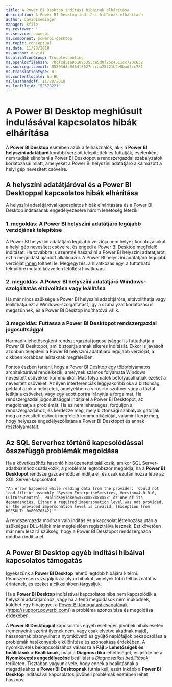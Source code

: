 ```yaml
---
title: A Power BI Desktop indítási hibáinak elhárítása
description: A Power BI Desktop indítási hibáinak elhárítása
author: davidiseminger
manager: kfile
ms.reviewer: ''
ms.service: powerbi
ms.component: powerbi-desktop
ms.topic: conceptual
ms.date: 11/28/2018
ms.author: davidi
LocalizationGroup: Troubleshooting
ms.openlocfilehash: 78cfcd51a951095353ce5d0f25c4511cc720c632
ms.sourcegitcommit: 05303d3e0454f5627eccaa25721b2e0bad2cc781
ms.translationtype: HT
ms.contentlocale: hu-HU
ms.lasthandoff: 11/28/2018
ms.locfileid: "52578221"
---
```

# <a name="resolve-issues-when-power-bi-desktop-will-not-launch"></a>A Power BI Desktop meghiúsult indulásával kapcsolatos hibák elhárítása
A **Power BI Desktop** esetében azok a felhasználók, akik a **Power BI helyszíni adatátjáró** korábbi verzióit telepítették és futtatják, esetenként nem tudják elindítani a Power BI Desktopot a rendszergazdai szabályzatok korlátozásai miatt, amelyeket a Power BI helyszíni adatátjáró alkalmazott a helyi gép nevesített csöveire. 

## <a name="resolve-issues-with-the-on-premises-data-gateway-and-power-bi-desktop"></a>A helyszíni adatátjáróval és a Power BI Desktoppal kapcsolatos hibák elhárítása
A helyszíni adatátjáróval kapcsolatos hibák elhárítására és a Power BI Desktop indításának engedélyezésére három lehetőség létezik:

### <a name="resolution-1-install-the-latest-version-of-power-bi-on-premises-data-gateway"></a>1. megoldás: A Power BI helyszíni adatátjáró legújabb verziójának telepítése
A Power BI helyszíni adatátjáró legújabb verziója nem helyez korlátozásokat a helyi gép nevesített csöveire, és engedi a Power BI Desktop megfelelő indítását. Ha továbbra is szeretné használni a Power BI helyszíni adatátjárót, ezt a megoldást ajánlott alkalmazni. A Power BI helyszíni adatátjáró legújabb verzióját [innen](https://go.microsoft.com/fwlink/?LinkId=698863) töltheti le. Megjegyzés: a hivatkozás egy, a futtatható telepítőre mutató közvetlen letöltési hivatkozás.

### <a name="resolution-2-uninstall-or-stop-the-power-bi-on-premises-data-gateway-windows-service"></a>2. megoldás: A Power BI helyszíni adatátjáró Windows-szolgáltatás eltávolítása vagy leállítása
Ha már nincs szüksége a Power BI helyszíni adatátjáróra, eltávolíthatja vagy leállíthatja ezt a Windows-szolgáltatást, így a szabályzat korlátozási is megszűnnek, és a Power BI Desktop indíthatóvá válik.

### <a name="resolution-3-run-power-bi-desktop-with-administrator-privilege"></a>3.megoldás: Futtassa a Power BI Desktopot rendszergazdai jogosultsággal
Harmadik lehetőségként rendszergazdai jogosultsággal is futtathatja a Power BI Desktopot, ami biztosítja annak sikeres indítását. Ekkor is javasolt azonban telepíteni a Power BI helyszíni adatátjáró legújabb verzióját, a cikkben korábban leírtaknak megfelelően.

Fontos észben tartani, hogy a Power BI Desktop egy többfolyamatos architektúrával rendelkezik, amelynek számos folyamata Windows nevesített csövekkel kommunikál. Más folyamatok befolyásolhatják ezeket a nevesített csöveket. Az ilyen interferenciák leggyakoribb oka a biztonság, például azok a helyzetek, amelyekben a vírusirtó szoftver vagy a tűzfal letiltja a csöveket, vagy egy adott portra irányítja a forgalmat. Ha rendszergazdai jogosultsággal indítja el a Power BI Desktopot, az megoldhatja a problémát. Ha ez nem lehetséges, forduljon a rendszergazdához, és kérdezze meg, mely biztonsági szabályok gátolják meg a nevesített csövek megfelelő kommunikációját, valamint kérje meg, hogy helyezze engedélyezőlistára a Power BI Desktopot és annak részfolyamatait.

## <a name="resolve-issues-when-connecting-to-sql-server"></a>Az SQL Serverhez történő kapcsolódással összefüggő problémák megoldása
Ha a következőhöz hasonló hibaüzenettel találkozik, amikor SQL Server-adatbázishoz csatlakozik, a problémát legtöbbször megoldja, ha a **Power BI Desktopot** rendszergazda-módban indítja el, és csak ezután hozza létre az SQL Server-kapcsolatot:

    "An error happened while reading data from the provider: 'Could not load file or assembly 'System.EnterpriseServices, Version=4.0.0.0, Culture=neutral, PublicKeyToken=xxxxxxxxxxxxx' or one of its dependencies. Either a required impersonation level was not provided, or the provided impersonation level is invalid. (Exception from HRESULT: 0x80070542)'"

A rendszergazda módban való indítás és a kapcsolat létrehozása után a szükséges DLL-fájlok már megfelelően regisztrálva lesznek. Ezt követően már nem lesz rá szükség, hogy a Power BI Desktopot rendszergazda módban indítsa el.

## <a name="help-with-other-issues-when-launching-power-bi-desktop"></a>A Power BI Desktop egyéb indítási hibáival kapcsolatos támogatás
Igyekszünk a **Power BI Desktop** lehető legtöbb hibájára kitérni. Rendszeresen vizsgáljuk az olyan hibákat, amelyek több felhasználót is érintenek, és ezeket a cikkeinkben tárgyaljuk.

Ha a **Power BI Desktop** indításával kapcsolatos hiba nem kapcsolódik a helyszíni adatátjáróhoz, vagy ha a fenti megoldások nem működnek, küldhet egy hibajegyet a [Power BI támogatási csapatának](https://support.powerbi.com) (https://support.powerbi.com)) a probléma azonosítása és megoldása érdekében.

A **Power BI Desktoppal** kapcsolatos egyéb esetleges jövőbeli hibák esetén (reményeink szerint ilyenek nem, vagy csak elvétve akadnak majd), hasznosnak bizonyulhat a nyomkövető és gyűjtő naplófájlok bekapcsolása a problémák hatékonyabb elkülönítése és azonosítása érdekében. A nyomkövetés bekapcsolásához válassza a **Fájl > Lehetőségek és beállítások > Beállítások**, majd a **Diagnosztika** lehetőséget, és jelölje be a **Nyomkövetés engedélyezése** beállítást a *Diagnosztikai beállítások* területen. Tisztában vagyunk vele, hogy ennek a beállításnak a megadásához a **Power BI Desktopnak** futnia kell, ezért inkább a **Power BI Desktop** indításával kapcsolatos jövőbeli problémák esetében lehet hasznos.

